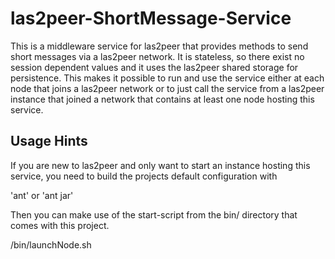 las2peer-ShortMessage-Service
=============================

This is a middleware service for las2peer that provides methods to send short
messages via a las2peer network. It is stateless, so there exist no session
dependent values and it uses the las2peer shared storage for persistence.
This makes it possible to run and use the service either at each node that
joins a las2peer network or to just call the service from a las2peer instance
that joined a network that contains at least one node hosting this service.

Usage Hints
-------------------------------------

If you are new to las2peer and only want to start an instance
hosting this service, you need to build the projects default configuration with

  'ant' or 'ant jar'

Then you can make use of the start-script from the bin/ directory that comes
with this project.

  /bin/launchNode.sh
